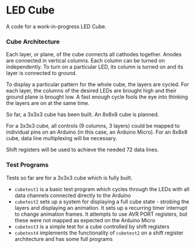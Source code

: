 # LED Cube

A code for a work-in-progress LED Cube.

### Cube Architecture

Each layer, or plane, of the cube connects all cathodes together. Anodes are connected in vertical columns. Each column can be turned on independently. To turn on a particular LED, its column is turned on and its layer is connected to ground.

To display a particular pattern for the whole cube, the layers are cycled. For each layer, the columns of the desired LEDs are brought high and their ground plane is brought low. A fast enough cycle fools the eye into thinking the layers are on at the same time.

So far, a 3x3x3 cube has been built. An 8x8x8 cube is planned.

For a 3x3x3 cube, all controls (9 columns, 3 layers) could be mapped to individual pins on an Arduino (in this case, an Arduino Micro). For an 8x8x8 cube, data line multiplexing will be necessary.

Shift registers will be used to achieve the needed 72 data lines.

### Test Programs

Tests so far are for a 3x3x3 cube which is fully built.

- `cubetest1` is a basic test program which cycles through the LEDs with all data channels connected directly to the Arduino
- `cubetest2` sets up a system for displaying a full cube state - strobing the layers and displaying an animation. It sets up a recurring timer interrupt to change animation frames. It attempts to use AVR PORT registers, but these were not mapped as expected on the Arduino Micro
- `cubetest3` is a simple test for a cube controlled by shift registers
- `cubetest4` implements the functionality of `cubetest2` on a shift register architecture and has some full programs
